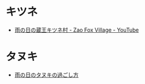 # キツネ

- [雨の日の蔵王キツネ村 - Zao Fox Village - YouTube](https://www.youtube.com/watch?v=JoZ7ic6J080)

# タヌキ

- [雨の日のタヌキの過ごし方](http://tokyotanuki.jp/times/tanukitimes200908.pdf)

